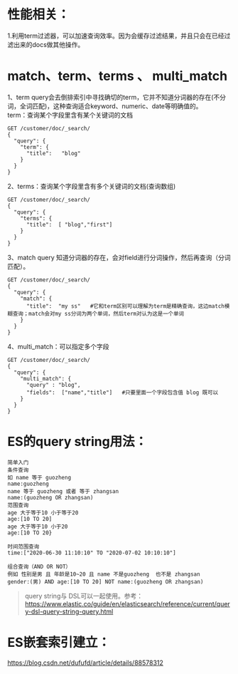 # 性能相关：
1.利用term过滤器，可以加速查询效率。因为会缓存过滤结果，并且只会在已经过滤出来的docs做其他操作。

# match、term、terms 、 multi_match
1、term query会去倒排索引中寻找确切的term，它并不知道分词器的存在(不分词，全词匹配)，这种查询适合keyword、numeric、date等明确值的。  
term：查询某个字段里含有某个关键词的文档
```
GET /customer/doc/_search/
{
  "query": {
    "term": {
      "title":   "blog"
    }
  }
}
```
2、terms：查询某个字段里含有多个关键词的文档(查询数组)
```
GET /customer/doc/_search/
{
  "query": {
    "terms": {
      "title":  [ "blog","first"]
    }
  }
}
```
3、match query 知道分词器的存在，会对field进行分词操作，然后再查询（分词匹配）。
```
GET /customer/doc/_search/
{
  "query": {
    "match": {
      "title":  "my ss"   #它和term区别可以理解为term是精确查询，这边match模糊查询；match会对my ss分词为两个单词，然后term对认为这是一个单词
    }
  }
}
```
4、multi_match：可以指定多个字段
```
GET /customer/doc/_search/
{
  "query": {
    "multi_match": {
      "query" : "blog",
      "fields":  ["name","title"]   #只要里面一个字段包含值 blog 既可以
    }
  }
}
```

# ES的query string用法：
```
简单入门
条件查询
如 name 等于 guozheng
name:guozheng
name 等于 guozheng 或者 等于 zhangsan
name:(guozheng OR zhangsan)
范围查询
age 大于等于10 小于等于20
age:[10 TO 20]
age 大于等于10 小于20
age:[10 TO 20}

时间范围查询
time:["2020-06-30 11:10:10" TO "2020-07-02 10:10:10"]

组合查询（AND OR NOT）
例如 性别是男 且 年龄是10~20 且 name 不是guozheng  也不是 zhangsan
gender:(男) AND age:[10 TO 20] NOT name:(guozheng OR zhangsan)
```

> query string与 DSL可以一起使用。参考：https://www.elastic.co/guide/en/elasticsearch/reference/current/query-dsl-query-string-query.html

# ES嵌套索引建立：
https://blog.csdn.net/dufufd/article/details/88578312

